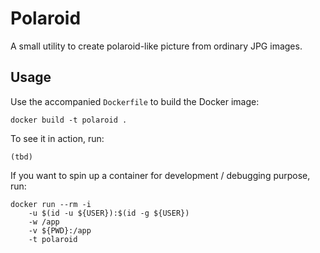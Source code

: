 # Polaroid

A small utility to create polaroid-like picture from ordinary JPG images.

## Usage

Use the accompanied `Dockerfile` to build the Docker image:

    docker build -t polaroid .

To see it in action, run:

    (tbd)

If you want to spin up a container for development / debugging purpose, run:

    docker run --rm -i
        -u $(id -u ${USER}):$(id -g ${USER})
        -w /app
        -v ${PWD}:/app
        -t polaroid
